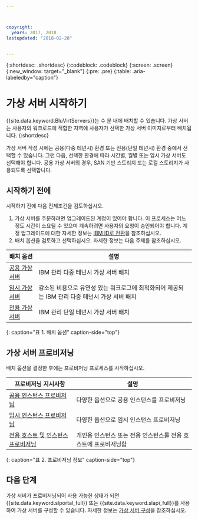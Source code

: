 ```yaml
---



copyright:
  years: 2017, 2018
lastupdated: "2018-02-28"


---
```


{:shortdesc: .shortdesc}
{:codeblock: .codeblock}
{:screen: .screen}
{:new_window: target="_blank"}
{:pre: .pre}
{:table: .aria-labeledby="caption"}

# 가상 서버 시작하기
{{site.data.keyword.BluVirtServers}}는 수 분 내에 배치할 수 있습니다. 가상 서버는 사용자의 워크로드에 적합한 지역에 사용자가 선택한 가상 서버 이미지로부터 배치됩니다.
{:shortdesc}

가상 서버 작성 시에는 공용(다중 테넌시) 환경 또는 전용(단일 테넌시) 환경 중에서 선택할 수 있습니다. 그런 다음, 선택한 환경에 따라 시간별, 월별 또는 임시 가상 서버도 선택해야 합니다. 공용 가상 서버의 경우, SAN 기반 스토리지 또는 로컬 스토리지가 사용되도록 선택합니다. 

## 시작하기 전에

시작하기 전에 다음 전제조건을 검토하십시오.

  1. 가상 서버를 주문하려면 업그레이드된 계정이 있어야 합니다. 이 프로세스는 어느 정도 시간이 소요될 수 있으며 계속하려면 사용자의 요청이 승인되어야 합니다. 계정 업그레이드에 대한 자세한 정보는 [IBM ID로 전환](https://console.bluemix.net/docs/admin/softlayerlink.html)을 참조하십시오. 
  2. 배치 옵션을 검토하고 선택하십시오. 자세한 정보는 다음 주제를 참조하십시오.

|              배치 옵션                           |  설명                                        |
| --------------------------------------------------------- | --------------------------------------------------- |
|[공용 가상 서버](../vsi/vsi_public.html)            | IBM 관리 다중 테넌시 가상 서버 배치|
|[임시 가상 서버](../vsi/vsi_about_transient.html)| 감소된 비용으로 유연성 있는 워크로그에 최적화되어 제공되는 IBM 관리 다중 테넌시 가상 서버 배치|
|[전용 가상 서버](../vsi/vsi_dedicated.html)      | IBM 관리 단일 테넌시 가상 서버 배치|
{: caption="표 1. 배치 옵션" caption-side="top"}   

## 가상 서버 프로비저닝

배치 옵션을 결정한 후에는 프로비저닝 프로세스를 시작하십시오.

|              프로비저닝 지시사항                                         |  설명                                            |
| -------------------------------------------------------------------------- | ------------------------------------------------------- |
|[공용 인스턴스 프로비저닝](../vsi/vsi_provision_public.html)                | 다양한 옵션으로 공용 인스턴스를 프로비저닝|
|[임시 인스턴스 프로비저닝](../vsi/vsi_provision_transient.html)                | 다양한 옵션으로 임시 인스턴스 프로비저닝|
|[전용 호스트 및 인스턴스 프로비저닝](../vsi/vsi_provision_dedicated.html)| 개인용 인스턴스 또는 전용 인스턴스를 전용 호스트에 프로비저닝함|
{: caption="표 2. 프로비저닝 정보" caption-side="top"}

## 다음 단계

가상 서버가 프로비저닝되어 사용 가능한 상태가 되면 {{site.data.keyword.slportal_full}} 또는 {{site.data.keyword.slapi_full}}를 사용하여
가상 서버를 구성할 수 있습니다. 자세한 정보는 [가상 서버 구성](../vsi/vsi_configuring.html)을 참조하십시오.
